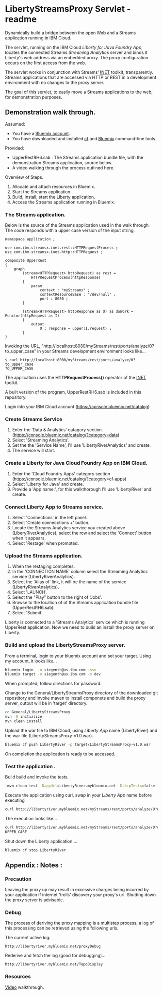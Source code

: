 # LibertyStreamsProxy Servlet - readme

Dynamically build a bridge between the open Web and a Streams application running in IBM Cloud.

The servlet, running on the IBM Cloud *Liberty for Java Foundry App*, locates the connected Streams *Streaming Analytics* server and
binds it Liberty's web address via an embedded proxy. The proxy configuration occurs on the first access from the web.

The servlet works in conjunction with Streams' [INET](http://ibmstreams.github.io/streamsx.inet/) toolkit, transparently.
Streams applications that are accessed via HTTP or REST in a development environment with no changes to the proxy server.

The goal of this servlet, to easily move a Streams applications to the web, for demonstration purposes.


## Demonstration walk through.

Assumed:
 * You have a [Bluemix account](https://console.ng.bluemix.net/registration/).
 * You have downloaded and installed [cf](https://github.com/cloudfoundry/cli#downloads) and [Bluemix](https://console.bluemix.net/docs/starters/install_cli.html) command-line tools.

Provided:
 * UpperRestRH6.sab : The Streams application bundle file, with the demonstration Streams application, source below.
 * A video walking through the process outlined here.


Overview of Steps.

1. Allocate and attach resources in Bluemix.
2. Start the Streams application.
3. Build, install, start  the Liberty application.
4. Access the Streams application running in Bluemix.


### The Streams application.

Below is the source of the Streams application used in the walk through. The code responds with a upper case version of the input string.

```
namespace application ;

use com.ibm.streamsx.inet.rest::HTTPRequestProcess ;
use com.ibm.streamsx.inet.http::HTTPRequest ;

composite UpperRest
{
	graph
		(stream<HTTPRequest> httpRequest) as rest =
			HTTPRequestProcess(httpResponse)
		{
			param
				context : "myStreams" ;
				contextResourceBase : "/dev/null" ;
				port : 8080 ;
		}

		(stream<HTTPRequest> httpResponse as O) as doWork = Functor(httpRequest as I)
		{
			output
				O : response = upper(I.request) ;
		}
}
```
Invoking the URL, "http://localhost:8080/myStreams/rest/ports/analyze/0?to_upper_case" in your Streams development environment looks like...

```
$ curl http://localhost:8080/myStreams/rest/ports/analyze/0?to_upper_case
TO_UPPER_CASE
```

The application uses the **HTTPRequestProcess()** operator of the [INET](http://ibmstreams.github.io/streamsx.inet/) toolkit.


A built version of the program, UpperRestRH6.sab is included in this repository. 

Login into your IBM Cloud account (https://console.bluemix.net/catalog)

### Create Streams Service
1. Enter the 'Data & Analytics' catagory section. (https://console.bluemix.net/catalog/?category=data)
2. Select 'Streaming Analytics'.
3. Set the the 'Service Name', I'll use 'LibertyRiverAnalytics' and create.
4. The service will start.

### Create a Liberty for Java Cloud Foundry App on IBM Cloud.
1. Enter the 'Cloud Foundry Apps' category section (https://console.bluemix.net/catalog/?category=cf-apps)
2. Select 'Liberty for Java' and create.
3. Provide a 'App name:', for this walkthorough I'll use 'LibertyRiver' and create.

### Connect Liberty App to Streams service.
1. Select 'Connections' in the left panel.
2. Select 'Create connecctions +' button.
3. Locate the Streams Analytics service you created above (LiberyRiverAnalytics), select the row and select the 'Connect' button when it appears.
4. Select 'Restage' when prompted.

### Upload the Streams application.
1. When the restaging completes.
2. In the 'CONNECTION NAME' column select the Streaming Analytics service (LibertyRiverAnalytics).
3. Select the 'Alias of' link, it will be the name of the service (LibertyRiverAnalytics).
4. Select 'LAUNCH'.
5. Select the "Play" button to the right of 'Jobs'.
6. Browse to the location of of the Streams application bundle file (UpperRestRH6.sab)
7. Select 'Submit'.

Liberty is connected to a 'Streams Analytics' service which is running UpperRest application. Now
we need to build an install the proxy server on Liberty.

### Build and upload the LibertyStreamsProxy server.

From a terminal, login to your bluemix account and set your target. Using my account, it looks like...

```bash
bluemix login  -o siegenth@us.ibm.com -sso
bluemix target -o siegenth@us.ibm.com -s dev
````
When prompted, follow directions for password.

Change to the General/LibertyStreamsProxy directory of the downloaded git repostitory and invoke maven to install componets and build the proxy server, output will be in 'target' directory.

```bash
cd General/LibertyStreamsProxy
mvn -U initialize
mvn clean install
```

Upload the war file to IBM Cloud, using *Liberty App* name (LibertyRiver) and the war file (LibertyStreamsProxy-v1.0.war).
```bash
bluemix cf push LibertyRiver -p target/LibertyStreamsProxy-v1.0.war
```
On completion the application is ready to be accessed.

### Test the application .
Build build and invoke the tests.

```bash
 mvn clean test -DappUrl=LibertyRiver.mybluemix.net -DskipTests=false
```
Execute the application using curl, swap in your *Liberty App* name before executing
```bash
curl http://libertyriver.mybluemix.net/myStreams/rest/ports/analyze/0?upper_case
```
The execution looks like...

```bash
curl http://libertyriver.mybluemix.net/myStreams/rest/ports/analyze/0?upper_case
UPPER_CASE
```

Shut down the Liberty application ...

```bash
bluemix cf stop LibertyRiver
```
## Appendix : Notes :

### Precaution
Leaving the proxy up may result in excessive charges being incurred by your application if internet 'trolls' discovery your proxy's url. Shutting down the proxy server is advisable.

### Debug
The process of deriving the proxy mapping is a multistep process, a log of
this processing can be retrieved using the following urls.

The current active log:
```www
http://libertyriver.mybluemix.net/proxyDebug
```

Rederive and fetch the log (good for debugging)...
```web
http://libertyriver.mybluemix.net/TopoDisplay
```

### Resources

[Video](https://youtu.be/v0upqnUWz74) walkthrough.
